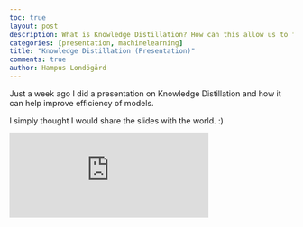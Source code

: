 ```yaml
---
toc: true
layout: post
description: What is Knowledge Distillation? How can this allow us to further utilize models and increase efficiency manifold?
categories: [presentation, machinelearning]
title: "Knowledge Distillation (Presentation)"
comments: true
author: Hampus Londögård
---
```


Just a week ago I did a presentation on Knowledge Distillation and how it can help improve efficiency of models. 

I simply thought I would share the slides with the world. :)

<embed src="https://github.com/londogard/londogard/raw/master/assets/Knowledge%20Distillation.pdf" width="70%" type="application/pdf">